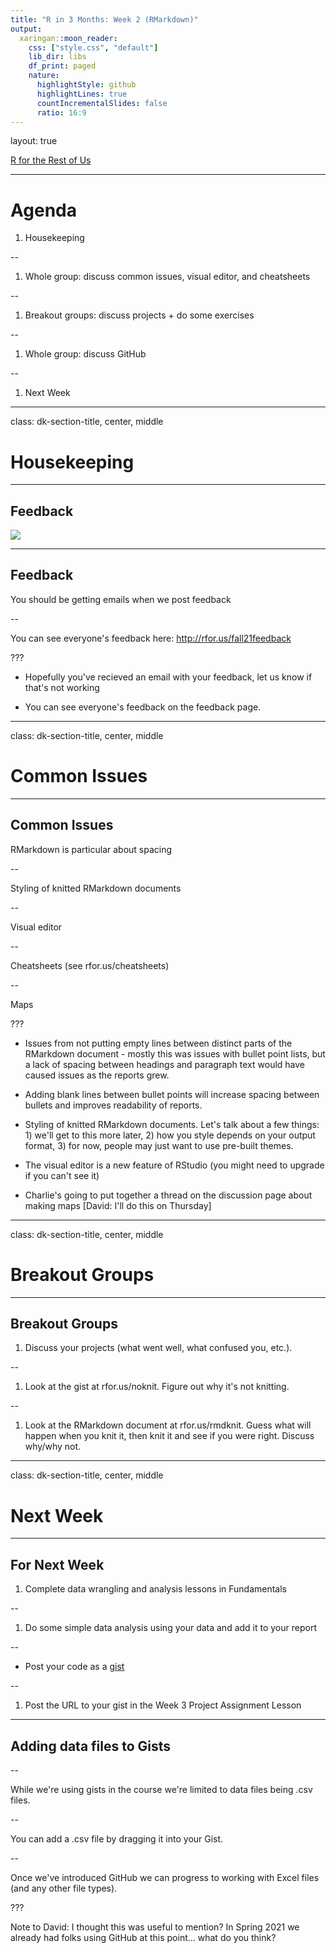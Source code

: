 ```yaml
---
title: "R in 3 Months: Week 2 (RMarkdown)"
output:
  xaringan::moon_reader:
    css: ["style.css", "default"]
    lib_dir: libs
    df_print: paged
    nature:
      highlightStyle: github
      highlightLines: true
      countIncrementalSlides: false
      ratio: 16:9
---
```





layout: true
  
<div class="dk-footer">
<span>
<a href="https://rfortherestofus.com/" target="_blank">R for the Rest of Us
</a>
</span>
</div> 

---



# Agenda

1. Housekeeping

--

1. Whole group: discuss common issues, visual editor, and cheatsheets

--

1. Breakout groups: discuss projects + do some exercises

--

1. Whole group: discuss GitHub

--

1. Next Week

---

class: dk-section-title, center, middle

# Housekeeping

---

## Feedback

![](images/feedback-example.gif)

---

## Feedback

You should be getting emails when we post feedback

--

You can see everyone's feedback here: http://rfor.us/fall21feedback

???

- Hopefully you've recieved an email with your feedback, let us know if that's not working

- You can see everyone's feedback on the feedback page.

---

class: dk-section-title, center, middle

# Common Issues

---

## Common Issues


RMarkdown is particular about spacing

--

Styling of knitted RMarkdown documents

--

Visual editor

--

Cheatsheets (see rfor.us/cheatsheets)

--

Maps

???

- Issues from not putting empty lines between distinct parts of the RMarkdown document - mostly this was issues with bullet point lists, but a lack of spacing between headings and paragraph text would have caused issues as the reports grew.

- Adding blank lines between bullet points will increase spacing between bullets and improves readability of reports.

- Styling of knitted RMarkdown documents. Let's talk about a few things: 1) we'll get to this more later, 2) how you style depends on your output format, 3) for now, people may just want to use pre-built themes.

- The visual editor is a new feature of RStudio (you might need to upgrade if you can't see it)

- Charlie's going to put together a thread on the discussion page about making maps [David: I'll do this on Thursday]

---

class: dk-section-title, center, middle

# Breakout Groups

---

## Breakout Groups

1. Discuss your projects (what went well, what confused you, etc.).

--

1. Look at the gist at rfor.us/noknit. Figure out why it's not knitting. 

--

1. Look at the RMarkdown document at rfor.us/rmdknit. Guess what will happen when you knit it, then knit it and see if you were right. Discuss why/why not.

---

class: dk-section-title, center, middle

# Next Week

---

## For Next Week

1. Complete data wrangling and analysis lessons in Fundamentals

--

1. Do some simple data analysis using your data and add it to your report

--

- Post your code as a [gist](http://gist.github.com/)

--


1. Post the URL to your gist in the Week 3 Project Assignment Lesson

---

## Adding data files to Gists

--

While we're using gists in the course we're limited to data files being .csv files.

--

You can add a .csv file by dragging it into your Gist.

--

Once we've introduced GitHub we can progress to working with Excel files (and any other file types).

???

Note to David: I thought this was useful to mention? In Spring 2021 we already had folks using GitHub at this point... what do you think?
